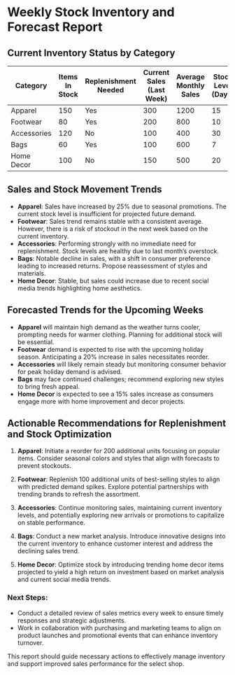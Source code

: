 # Weekly Stock Inventory and Forecast Report

## Current Inventory Status by Category

| Category                  | Items In Stock | Replenishment Needed | Current Sales (Last Week) | Average Monthly Sales | Stock Level (Days) |
|--------------------------|----------------|----------------------|---------------------------|----------------------|---------------------|
| Apparel                  | 150            | Yes                  | 300                       | 1200                 | 15                  |
| Footwear                 | 80             | Yes                  | 200                       | 800                  | 10                  |
| Accessories              | 120            | No                   | 100                       | 400                  | 30                  |
| Bags                     | 60             | Yes                  | 100                       | 600                  | 7                   |
| Home Decor               | 100            | No                   | 150                       | 500                  | 20                  |

## Sales and Stock Movement Trends

- **Apparel**: Sales have increased by 25% due to seasonal promotions. The current stock level is insufficient for projected future demand.
- **Footwear**: Sales trend remains stable with a consistent average. However, there is a risk of stockout in the next week based on the current inventory.
- **Accessories**: Performing strongly with no immediate need for replenishment. Stock levels are healthy due to last month’s overstock.
- **Bags**: Notable decline in sales, with a shift in consumer preference leading to increased returns. Propose reassessment of styles and materials.
- **Home Decor**: Stable, but sales could increase due to recent social media trends highlighting home aesthetics.

## Forecasted Trends for the Upcoming Weeks

- **Apparel** will maintain high demand as the weather turns cooler, prompting needs for warmer clothing. Planning for additional stock will be essential.
- **Footwear** demand is expected to rise with the upcoming holiday season. Anticipating a 20% increase in sales necessitates reorder.
- **Accessories** will likely remain steady but monitoring consumer behavior for peak holiday demand is advised.
- **Bags** may face continued challenges; recommend exploring new styles to bring fresh appeal.
- **Home Decor** is expected to see a 15% sales increase as consumers engage more with home improvement and decor projects.

## Actionable Recommendations for Replenishment and Stock Optimization

1. **Apparel**: Initiate a reorder for 200 additional units focusing on popular items. Consider seasonal colors and styles that align with forecasts to prevent stockouts.
   
2. **Footwear**: Replenish 100 additional units of best-selling styles to align with predicted demand spikes. Explore potential partnerships with trending brands to refresh the assortment.

3. **Accessories**: Continue monitoring sales, maintaining current inventory levels, and potentially exploring new arrivals or promotions to capitalize on stable performance.

4. **Bags**: Conduct a new market analysis. Introduce innovative designs into the current inventory to enhance customer interest and address the declining sales trend.

5. **Home Decor**: Optimize stock by introducing trending home decor items projected to yield a high return on investment based on market analysis and current social media trends.

### Next Steps:
- Conduct a detailed review of sales metrics every week to ensure timely responses and strategic adjustments.
- Work in collaboration with purchasing and marketing teams to align on product launches and promotional events that can enhance inventory turnover.

This report should guide necessary actions to effectively manage inventory and support improved sales performance for the select shop.